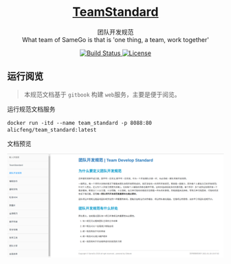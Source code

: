 <h1 align="center">
    <a href="https://github.com/alicfeng/kubernetes-client">
        TeamStandard
    </a>
</h1>
<p align="center">
    团队开发规范
     <br>
    What team of SameGo is that is 'one thing, a team, work together'
</p>
<p align="center">
    <a href="https://travis-ci.com/github/alicfeng/TeamStandard">
        <img src="https://travis-ci.com/alicfeng/TeamStandard.svg?branch=master" alt="Build Status">
    </a>
    <a href="https://packagist.org/packages/alicfeng/kubernetes-client">
        <img src="https://poser.pugx.org/alicfeng/kubernetes-client/license.svg" alt="License">
    </a>
</p>


## 运行阅览

> 本规范文档基于 `gitbook` 构建 `web`服务，主要是便于阅览。

运行规范文档服务

```shell
docker run -itd --name team_standard -p 8088:80  alicfeng/team_standard:latest
```

文档预览

![规范文档预览](https://raw.githubusercontent.com/alicfeng/TeamStandard/master/resource/main_ui_20210303.png)



























